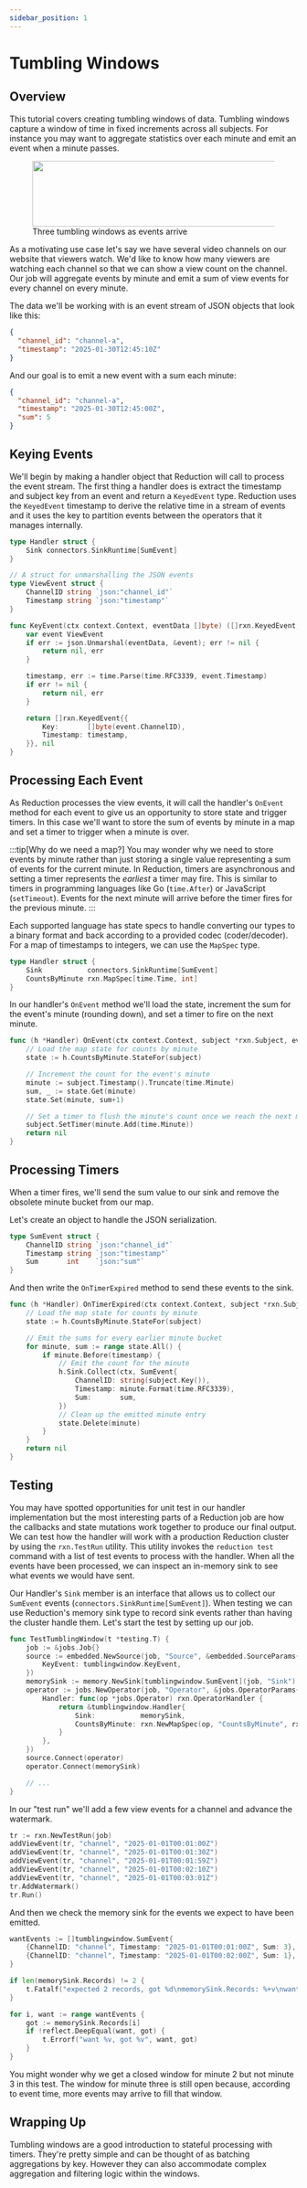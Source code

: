 ```yaml
---
sidebar_position: 1
---
```


# Tumbling Windows

## Overview

This tutorial covers creating tumbling windows of data. Tumbling windows capture
a window of time in fixed increments across all subjects. For instance you
may want to aggregate statistics over each minute and emit an event when a
minute passes.

<p>
  <figure class="inline-block">
    <img src="/img/tumbling-windows.png" width="536.5" height="115.5"/>
    <figcaption class="italic text-center">Three tumbling windows as events arrive</figcaption>
  </figure>
</p>

As a motivating use case let's say we have several video channels on our website
that viewers watch. We'd like to know how many viewers are watching each channel
so that we can show a view count on the channel. Our job will aggregate events
by minute and emit a sum of view events for every channel on every minute.

The data we'll be working with is an event stream of JSON objects that look like
this:

```json
{
  "channel_id": "channel-a",
  "timestamp": "2025-01-30T12:45:10Z"
}
```

And our goal is to emit a new event with a sum each minute:

```json
{
  "channel_id": "channel-a",
  "timestamp": "2025-01-30T12:45:00Z",
  "sum": 5
}
```

## Keying Events

We'll begin by making a handler object that Reduction will call to process the
event stream. The first thing a handler does is extract the timestamp and
subject key from an event and return a `KeyedEvent` type. Reduction uses the
`KeyedEvent` timestamp to derive the relative time in a stream of events and it
uses the key to partition events between the operators that it manages
internally.

```go
type Handler struct {
	Sink connectors.SinkRuntime[SumEvent]
}

// A struct for unmarshalling the JSON events
type ViewEvent struct {
	ChannelID string `json:"channel_id"`
	Timestamp string `json:"timestamp"`
}

func KeyEvent(ctx context.Context, eventData []byte) ([]rxn.KeyedEvent, error) {
	var event ViewEvent
	if err := json.Unmarshal(eventData, &event); err != nil {
		return nil, err
	}

	timestamp, err := time.Parse(time.RFC3339, event.Timestamp)
	if err != nil {
		return nil, err
	}

	return []rxn.KeyedEvent{{
		Key:       []byte(event.ChannelID),
		Timestamp: timestamp,
	}}, nil
}
```

## Processing Each Event

As Reduction processes the view events, it will call the handler's `OnEvent`
method for each event to give us an opportunity to store state and trigger
timers. In this case we'll want to store the sum of events by minute in a map
and set a timer to trigger when a minute is over.

:::tip[Why do we need a map?]
You may wonder why we need to store events by minute rather than just storing a
single value representing a sum of events for the current minute. In Reduction,
timers are asynchronous and setting a timer represents the _earliest_ a timer
may fire. This is similar to timers in programming languages like Go
(`time.After`) or JavaScript (`setTimeout`). Events for the next minute will
arrive before the timer fires for the previous minute.
:::

Each supported language has state specs to handle converting our types to a
binary format and back according to a provided codec (coder/decoder). For a map
of timestamps to integers, we can use the `MapSpec` type.

```go
type Handler struct {
	Sink           connectors.SinkRuntime[SumEvent]
	CountsByMinute rxn.MapSpec[time.Time, int]
}
```

In our handler's `OnEvent` method we'll load the state, increment
the sum for the event's minute (rounding down), and set a timer
to fire on the next minute.

```go
func (h *Handler) OnEvent(ctx context.Context, subject *rxn.Subject, eventData []byte) error {
	// Load the map state for counts by minute 
	state := h.CountsByMinute.StateFor(subject)

	// Increment the count for the event's minute
	minute := subject.Timestamp().Truncate(time.Minute)
	sum, _ := state.Get(minute)
	state.Set(minute, sum+1)

	// Set a timer to flush the minute's count once we reach the next minute
	subject.SetTimer(minute.Add(time.Minute))
	return nil
}
```

## Processing Timers

When a timer fires, we'll send the sum value to our sink and remove the obsolete
minute bucket from our map.

Let's create an object to handle the JSON serialization.

```go
type SumEvent struct {
	ChannelID string `json:"channel_id"`
	Timestamp string `json:"timestamp"`
	Sum       int    `json:"sum"`
}
```

And then write the `OnTimerExpired` method to send these events to the sink.

```go
func (h *Handler) OnTimerExpired(ctx context.Context, subject *rxn.Subject, timestamp time.Time) error {
	// Load the map state for counts by minute
	state := h.CountsByMinute.StateFor(subject)

	// Emit the sums for every earlier minute bucket
	for minute, sum := range state.All() {
		if minute.Before(timestamp) {
			// Emit the count for the minute
			h.Sink.Collect(ctx, SumEvent{
				ChannelID: string(subject.Key()),
				Timestamp: minute.Format(time.RFC3339),
				Sum:       sum,
			})
			// Clean up the emitted minute entry
			state.Delete(minute)
		}
	}
	return nil
}
```

## Testing

You may have spotted opportunities for unit test in our handler implementation
but the most interesting parts of a Reduction job are how the callbacks and
state mutations work together to produce our final output. We can test how the
handler will work with a production Reduction cluster by using the `rxn.TestRun`
utility. This utility invokes the `reduction test` command with a list of test
events to process with the handler. When all the events have been processed, we
can inspect an in-memory sink to see what events we would have sent.

Our Handler's `Sink` member is an interface that allows us to collect our
`SumEvent` events (`connectors.SinkRuntime[SumEvent]`). When testing we can use
Reduction's memory sink type to record sink events rather than having the
cluster handle them. Let's start the test by setting up our job.

```go
func TestTumblingWindow(t *testing.T) {
	job := &jobs.Job{}
	source := embedded.NewSource(job, "Source", &embedded.SourceParams{
		KeyEvent: tumblingwindow.KeyEvent,
	})
	memorySink := memory.NewSink[tumblingwindow.SumEvent](job, "Sink")
	operator := jobs.NewOperator(job, "Operator", &jobs.OperatorParams{
		Handler: func(op *jobs.Operator) rxn.OperatorHandler {
			return &tumblingwindow.Handler{
				Sink:           memorySink,
				CountsByMinute: rxn.NewMapSpec(op, "CountsByMinute", rxn.ScalarMapStateCodec[time.Time, int]{}),
			}
		},
	})
	source.Connect(operator)
	operator.Connect(memorySink)

	// ...
}
```

In our "test run" we'll add a few view events for a channel and advance the
watermark.

```go
tr := rxn.NewTestRun(job)
addViewEvent(tr, "channel", "2025-01-01T00:01:00Z")
addViewEvent(tr, "channel", "2025-01-01T00:01:30Z")
addViewEvent(tr, "channel", "2025-01-01T00:01:59Z")
addViewEvent(tr, "channel", "2025-01-01T00:02:10Z")
addViewEvent(tr, "channel", "2025-01-01T00:03:01Z")
tr.AddWatermark()
tr.Run()
```

And then we check the memory sink for the events we expect to have been emitted.

```go
wantEvents := []tumblingwindow.SumEvent{
	{ChannelID: "channel", Timestamp: "2025-01-01T00:01:00Z", Sum: 3},
	{ChannelID: "channel", Timestamp: "2025-01-01T00:02:00Z", Sum: 1},
}

if len(memorySink.Records) != 2 {
	t.Fatalf("expected 2 records, got %d\nmemorySink.Records: %+v\nwantEvents: %+v", len(memorySink.Records), memorySink.Records, wantEvents)
}

for i, want := range wantEvents {
	got := memorySink.Records[i]
	if !reflect.DeepEqual(want, got) {
		t.Errorf("want %v, got %v", want, got)
	}
}
```

You might wonder why we get a closed window for minute 2 but not minute 3 in
this test. The window for minute three is still open because, according to event
time, more events may arrive to fill that window.

## Wrapping Up

Tumbling windows are a good introduction to stateful processing with timers.
They're pretty simple and can be thought of as batching aggregations by key.
However they can also accommodate complex aggregation and filtering logic within
the windows.
